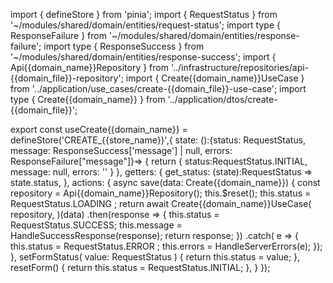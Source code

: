 import { defineStore } from 'pinia';
import { RequestStatus } from '~/modules/shared/domain/entities/request-status';
import type { ResponseFailure } from '~/modules/shared/domain/entities/response-failure';
import type { ResponseSuccess } from '~/modules/shared/domain/entities/response-success';
import { Api{{domain_name}}Repository } from '../infrastructure/repositories/api-{{domain_file}}-repository';
import { Create{{domain_name}}UseCase } from '../application/use_cases/create-{{domain_file}}-use-case';
import type { Create{{domain_name}} } from '../application/dtos/create-{{domain_file}}';

export const useCreate{{domain_name}} = defineStore('CREATE_{{store_name}}',{
      state: ():{status: RequestStatus, message:  ResponseSuccess['message'] | null, errors: ResponseFailure["message"]}=> {
        return {
          status:RequestStatus.INITIAL,
          message: null,
          errors: ''
        }
      },
      getters: {
        get_status: (state):RequestStatus => state.status,
      },
      actions: {
        async save(data: Create{{domain_name}}) {
          const repository = Api{{domain_name}}Repository();
          this.$reset();
          this.status = RequestStatus.LOADING ;
          return await Create{{domain_name}}UseCase(
              repository,
            )(data)
            .then(response => {
              this.status = RequestStatus.SUCCESS;
              this.message = HandleSuccessResponse(response);
              return response;
            })
            .catch( e => {
              this.status = RequestStatus.ERROR ;
              this.errors = HandleServerErrors(e);
            });
        },
        setFormStatus( value: RequestStatus ) {
          return this.status = value;
        },
        resetForm() {
          return this.status = RequestStatus.INITIAL;
        },
      }
  });
